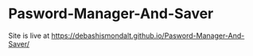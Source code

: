 # Pasword-Manager-And-Saver

Site is live at https://debashismondalt.github.io/Pasword-Manager-And-Saver/
 
